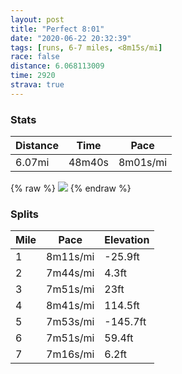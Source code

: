 ```yaml
---
layout: post
title: "Perfect 8:01"
date: "2020-06-22 20:32:39"
tags: [runs, 6-7 miles, <8m15s/mi]
race: false
distance: 6.068113009
time: 2920
strava: true
---
```


### Stats

| Distance | Time | Pace |
|----------|------|------|
|6.07mi|48m40s|8m01s/mi|

{% raw %}
<img src='https://maps.googleapis.com/maps/api/staticmap?maptype=roadmap&path=enc:o`wwFresbMTi@F[AIII@QMEBJHF\Db@Nl@?|@XTJ`Ap@b@d@bAh@PPL\T^\R~@Vn@f@p@XTVfAB\T^Db@^P@VXXHRLPRLVh@b@PVLDp@l@Zn@LNv@XTZb@Pn@j@b@NRNv@L\Tb@l@XTdAl@R\|BxAP^VFHRHHVBXZd@PVR`@LTAJDh@^hAj@FHN^HFtAr@d@PfA|@t@t@XPXHXTdAh@VDl@h@r@TRTb@NvAjATZZh@NNd@JtBRf@LfAg@j@Bb@GJ@^n@NJ|Ar@\A`AL\X`AMX?NJdALf@Ih@e@\SRUbAYPOPEx@?`AYb@?`@It@q@L@XNz@Gd@KzAH\Kl@Bl@MHG@M`@YV[l@MFIPGf@FBCT}@b@m@TSZAb@S~@o@`C{@d@GlAi@r@{@v@mB^i@BQf@sA@OTu@Ve@TeAZe@^_@No@d@k@Ne@fAgBNkA^gAn@y@d@]Go@?uAXe@TSRa@DQNYL_@b@w@Ti@BMAa@@Qj@gAPWRg@@a@FQE]?c@H]P[?WBKPQb@aAROr@SzAA^Ff@XvAGjB\pAGp@Xt@?nANp@^ZHnAl@f@@rB`@DCz@l@vAn@|@Pl@d@rB\hCbAnBZhB`ArAf@`Al@LJFNZXRe@t@e@h@i@Zq@PMdAa@bB}@zAkAtAy@hA_@~@U|AaAx@]d@[n@U~@o@t@SjAkAXMd@Gj@[|Aq@VGr@c@^EvEuBnBgAvAs@r@W`@Wn@M`@Wt@Yh@w@TOPIT?RIn@Gd@[dBo@rAMnAi@nBkA|@u@lCmAf@K^WXIlAAbAe@XCd@_@b@i@JC`@PK?IKEMUK?y@IWFy@@cBHoA@qBHg@FaBLw@EeAE[RiAGcC?yATqB@k@F]ESLM\Ab@BxA?`ALJAHMLi@P{EG{@HyAGo@?aAHaBEwAFyACqAF{ACeDH{@?_@Fg@?QJcBA{BEe@Ia@CaAHe@Dq@HEXH\Cb@Ij@WhBUr@Sd@Pf@?h@Ht@GTKh@M`@Bp@ChBRbA?f@OlAJ|A@|@OVe@D?Te@PS\MNSb@Up@LZOhCCb@I^Dn@E\Mj@?&key=AIzaSyC1MId7bFpkLXNAaYhBSTb8jLyiSqzbDtM&size=800x800&markers=color:yellow|label:S|40.75544,-73.9953&markers=color:green|label:F|40.689719999999994,-73.97029999999997'>
{% endraw %}

### Splits

| Mile | Pace | Elevation |
|------|------|-----------|
|1|8m11s/mi|-25.9ft|
|2|7m44s/mi|4.3ft|
|3|7m51s/mi|23ft|
|4|8m41s/mi|114.5ft|
|5|7m53s/mi|-145.7ft|
|6|7m51s/mi|59.4ft|
|7|7m16s/mi|6.2ft|
